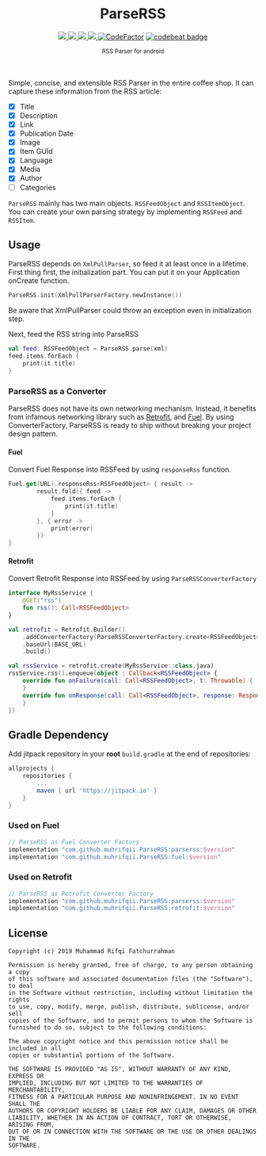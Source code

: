 <p align="center">
  <h1 align="center">ParseRSS</h1>
</p>
<p align="center">
  <a href="https://jitpack.io/#muhrifqii/ParseRSS">
    <img src="https://jitpack.io/v/muhrifqii/ParseRSS.svg" />
  </a>
  <a href="https://travis-ci.org/muhrifqii/ParseRSS">
    <img src="https://travis-ci.org/muhrifqii/ParseRSS.svg?branch=master" />
  </a>
  <a href="https://github.com/muhrifqii/ParseRSS/blob/master/LICENSE">
    <img src="https://img.shields.io/badge/license-MIT-BLUE.svg" />
  </a>  
  <a href="https://www.codacy.com/app/muhrifqii/ParseRSS?utm_source=github.com&amp;utm_medium=referral&amp;utm_content=muhrifqii/ParseRSS&amp;utm_campaign=Badge_Grade">
    <img src="https://api.codacy.com/project/badge/Grade/80070eb57e6f456f9e89a4d65da0c7fd"/>
  </a>
  <a href="https://www.codefactor.io/repository/github/muhrifqii/parserss/overview/master"><img src="https://www.codefactor.io/repository/github/muhrifqii/parserss/badge/master" alt="CodeFactor" /></a>
  <a href="https://codebeat.co/projects/github-com-muhrifqii-parserss-master"><img alt="codebeat badge" src="https://codebeat.co/badges/b4cf5384-6139-4256-90c0-fe432ad648a4" /></a>
</p>
<div align="center"><sup>RSS Parser for android<sup></div>
<br/>
<br/>

Simple, concise, and extensible RSS Parser in the entire coffee shop.
It can capture these information from the RSS article:

- [x] Title
- [x] Description
- [x] Link
- [x] Publication Date
- [x] Image
- [x] Item GUId
- [x] Language
- [x] Media
- [x] Author
- [ ] Categories

`ParseRSS` mainly has two main objects. `RSSFeedObject` and `RSSItemObject`.
You can create your own parsing strategy by implementing `RSSFeed` and `RSSItem`.
## Usage
ParseRSS depends on `XmlPullParser`, so feed it at least once in a lifetime.
First thing first, the initialization part. 
You can put it on your Application onCreate function. 
```kotlin
ParseRSS.init(XmlPullParserFactory.newInstance())
```
Be aware that XmlPullParser could throw an exception even in initialization step.

Next, feed the RSS string into ParseRSS
```kotlin
val feed: RSSFeedObject = ParseRSS.parse(xml)
feed.items.forEach {
    print(it.title)
}
```
### ParseRSS as a Converter
ParseRSS does not have its own networking mechanism.
Instead, it benefits from infamous networking library such as 
[Retrofit](https://square.github.io/retrofit/), and [Fuel](https://github.com/kittinunf/fuel).
By using ConverterFactory, ParseRSS is ready to ship without breaking your project design pattern.
#### Fuel
Convert Fuel Response into RSSFeed by using `responseRss` function.
```kotlin
Fuel.get(URL).responseRss<RSSFeedObject> { result ->
        result.fold({ feed ->
            feed.items.forEach {
                print(it.title)
            }
        }, { error ->
            print(error)
        })
}
```
#### Retrofit
Convert Retrofit Response into RSSFeed by using `ParseRSSConverterFactory`
```kotlin
interface MyRssService {
    @GET("rss")
    fun rss(): Call<RSSFeedObject>
}
```
```kotlin
val retrofit = Retrofit.Builder()
    .addConverterFactory(ParseRSSConverterFactory.create<RSSFeedObject>())
    .baseUrl(BASE_URL)
    .build()

val rssService = retrofit.create(MyRssService::class.java)
rssService.rss().enqueue(object : Callback<RSSFeedObject> {
    override fun onFailure(call: Call<RSSFeedObject>, t: Throwable) {
    }
    override fun onResponse(call: Call<RSSFeedObject>, response: Response<RSSFeedObject>) {
    }
})
```
## Gradle Dependency
Add jitpack repository in your **root** `build.gradle` at the end of repositories:
```gradle
allprojects {
    repositories {
        ...
        maven { url 'https://jitpack.io' }
    }
}
```
### Used on Fuel
```gradle
// ParseRSS as Fuel Converter Factory
implementation "com.github.muhrifqii.ParseRSS:parserss:$version"
implementation "com.github.muhrifqii.ParseRSS:fuel:$version"
```
### Used on Retrofit
```gradle
// ParseRSS as Retrofit Converter Factory
implementation "com.github.muhrifqii.ParseRSS:parserss:$version"
implementation "com.github.muhrifqii.ParseRSS:retrofit:$version"
```

## License
```text
Copyright (c) 2019 Muhammad Rifqi Fatchurrahman

Permission is hereby granted, free of charge, to any person obtaining a copy
of this software and associated documentation files (the "Software"), to deal
in the Software without restriction, including without limitation the rights
to use, copy, modify, merge, publish, distribute, sublicense, and/or sell
copies of the Software, and to permit persons to whom the Software is
furnished to do so, subject to the following conditions:

The above copyright notice and this permission notice shall be included in all
copies or substantial portions of the Software.

THE SOFTWARE IS PROVIDED "AS IS", WITHOUT WARRANTY OF ANY KIND, EXPRESS OR
IMPLIED, INCLUDING BUT NOT LIMITED TO THE WARRANTIES OF MERCHANTABILITY,
FITNESS FOR A PARTICULAR PURPOSE AND NONINFRINGEMENT. IN NO EVENT SHALL THE
AUTHORS OR COPYRIGHT HOLDERS BE LIABLE FOR ANY CLAIM, DAMAGES OR OTHER
LIABILITY, WHETHER IN AN ACTION OF CONTRACT, TORT OR OTHERWISE, ARISING FROM,
OUT OF OR IN CONNECTION WITH THE SOFTWARE OR THE USE OR OTHER DEALINGS IN THE
SOFTWARE.
```
